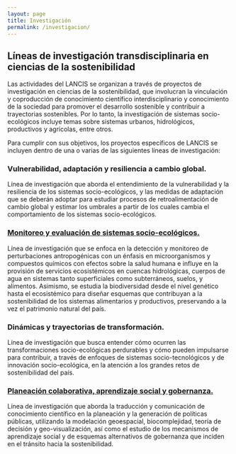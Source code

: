 ```yaml
---
layout: page
title: Investigación
permalink: /investigacion/
---
```


## Líneas de investigación transdisciplinaria en ciencias de la sostenibilidad

Las actividades del LANCIS se organizan a través de proyectos de investigación en ciencias de la sostenibilidad, que involucran la vinculación y coproducción de conocimiento científico interdisciplinario y conocimiento de la sociedad para promover el desarrollo sostenible y contribuir a trayectorias sostenibles. Por lo tanto, la investigación de sistemas socio-ecológicos incluye temas sobre sistemas urbanos, hidrológicos, productivos y agrícolas, entre otros. 

Para cumplir con sus objetivos, los proyectos específicos de LANCIS se incluyen dentro de una o varias de las siguientes líneas de investigación:

### Vulnerabilidad, adaptación y resiliencia a cambio global.
Línea de investigación que aborda el entendimiento de la vulnerabilidad y la resiliencia de los sistemas socio-ecológicos, y las medidas de adaptación que se deberán adoptar para estudiar procesos de retroalimentación de cambio global y estimar los umbrales a partir de los cuales cambia el comportamiento de los sistemas socio-ecológicos.

### [Monitoreo y evaluación de sistemas socio-ecológicos.](monitoreo_ambiental)
Línea de investigación que se enfoca en la detección y monitoreo de perturbaciones antropogénicas con un énfasis en microorganismos y compuestos químicos con efectos sobre la salud humana e influye en la provisión de servicios ecosistémicos en cuencas hidrológicas, cuerpos de agua en sistemas tanto superficiales como subterráneos, suelos, y alimentos. Asimismo, se estudia la biodiversidad desde el nivel genético hasta el ecosistémico para diseñar esquemas que contribuyan a la sostenibilidad de los sistemas alimentarios y productivos, preservando a la vez el patrimonio natural del país. 

### Dinámicas y trayectorias de transformación.
Línea de investigación que busca entender cómo ocurren las transformaciones socio-ecológicas perdurables y cómo pueden impulsarse para contribuir, a través de enfoques de sistemas socio-tecnológicos y de innovación socio-ecológica, en la atención a los grandes retos de sostenibilidad del país.

### [Planeación colaborativa, aprendizaje social y gobernanza.](planeacion_colaborativa)
Línea de investigación que aborda la traducción y comunicación de conocimiento científico en la planeación y la generación de políticas públicas, utilizando la modelación geoespacial, biocomplejidad, teoría de decisión y geo-visualización, así como el estudio de los mecanismos de aprendizaje social y de esquemas alternativos de gobernanza que inciden en el tránsito hacia la sostenibilidad.
